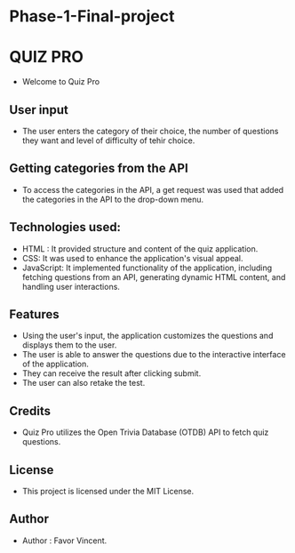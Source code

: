 # Phase-1-Final-project

# QUIZ PRO
- Welcome to Quiz Pro

## User input
- The user enters the category of their choice, the number of questions they want and level of difficulty of tehir choice.

## Getting categories from the API
 - To access the categories in the API,  a get request was used that added the categories in the API to the drop-down menu.

 ## Technologies used:
 - HTML : It provided structure and content of the quiz application.
 - CSS: It was used to enhance the application's visual appeal.
 - JavaScript: It implemented functionality of the application,  including fetching questions from an API, generating dynamic HTML content, and handling user interactions.

 ## Features
 - Using the user's input, the application customizes the questions and displays them to the user.
 - The user is able to answer the questions due to the interactive interface of the application.
 - They can receive the result after clicking submit.
 - The user can also retake the test.

 ## Credits
 - Quiz Pro utilizes the Open Trivia Database (OTDB) API to fetch quiz questions.

## License
- This project is licensed under the MIT License.

## Author
- Author : Favor Vincent.